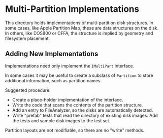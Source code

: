﻿# Multi-Partition Implementations #

This directory holds implementations of multi-partition disk structures.  In some cases, like
Apple Partition Map, these are data structures on the disk.  In others, like DOS800 or CFFA,
the structure is implied by geometry and filesystem placement.

## Adding New Implementations ##

Implementations need only implement the `IMultiPart` interface.

In some cases it may be useful to create a subclass of `Partition` to store additional information,
such as partition names.

Suggested procedure:

 - Create a place-holder implementation of the interface.
 - Write the code that scans the contents of the partition structure.
 - Add an entry to FileAnalyzer, so the disks are automatically detected.
 - Write "prefab" tests that read the directory of existing disk images.  Add the tests and
   sample disk images to the test set.

Partition layouts are not modifiable, so there are no "write" methods.
